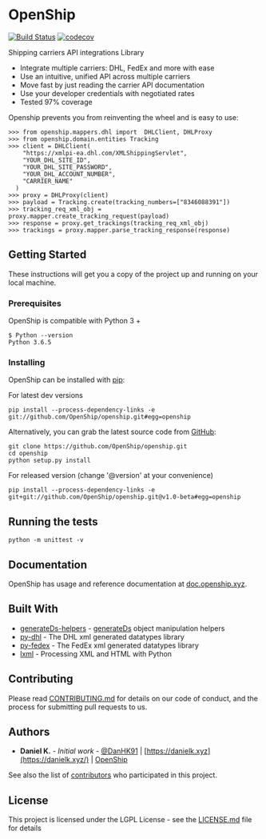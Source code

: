 # OpenShip

[![Build Status](https://travis-ci.org/OpenShip/openship.svg?branch=master)](https://travis-ci.org/OpenShip/openship) [![codecov](https://codecov.io/gh/OpenShip/openship/branch/master/graph/badge.svg)](https://codecov.io/gh/OpenShip/openship)

Shipping carriers API integrations Library

- Integrate multiple carriers: DHL, FedEx and more with ease
- Use an intuitive, unified API across multiple carriers
- Move fast by just reading the carrier API documentation
- Use your developer credentials with negotiated rates
- Tested 97% coverage

Openship prevents you from reinventing the wheel and is easy to use:

```shell
>>> from openship.mappers.dhl import  DHLClient, DHLProxy
>>> from openship.domain.entities Tracking
>>> client = DHLClient(
    "https://xmlpi-ea.dhl.com/XMLShippingServlet",
    "YOUR_DHL_SITE_ID",
    "YOUR_DHL_SITE_PASSWORD",
    "YOUR_DHL_ACCOUNT_NUMBER",
    "CARRIER_NAME"
  )
>>> proxy = DHLProxy(client)
>>> payload = Tracking.create(tracking_numbers=["8346088391"])
>>> tracking_req_xml_obj = proxy.mapper.create_tracking_request(payload)
>>> response = proxy.get_trackings(tracking_req_xml_obj)
>>> trackings = proxy.mapper.parse_tracking_response(response)
```

## Getting Started

These instructions will get you a copy of the project up and running on your local machine.

### Prerequisites

OpenShip is compatible with Python 3 +

```shell
$ Python --version
Python 3.6.5
```

### Installing

OpenShip can be installed with [pip](https://pip.pypa.io/):

For latest dev versions

```shell
pip install --process-dependency-links -e git://github.com/OpenShip/openship.git#egg=openship
```

Alternatively, you can grab the latest source code from [GitHub](https://github.com/OpenShip/openship):

```shell
git clone https://github.com/OpenShip/openship.git
cd openship
python setup.py install
```

For released version (change '@version' at your convenience)

```shell
pip install --process-dependency-links -e git+git://github.com/OpenShip/openship.git@v1.0-beta#egg=openship
```

## Running the tests

```shell
python -m unittest -v
```

## Documentation

OpenShip has usage and reference documentation at [doc.openship.xyz](https://doc.openship.xyz).

## Built With

- [generateDs-helpers](https://github.com/OpenShip/generateDs-helpers) - [generateDs](http://www.davekuhlman.org/generateDS.html) object manipulation helpers
- [py-dhl](https://github.com/OpenShip/py-fedex) - The DHL xml generated datatypes library
- [py-fedex](https://github.com/OpenShip/py-dhl) - The FedEx xml generated datatypes library
- [lxml](https://lxml.de/) - Processing XML and HTML with Python

## Contributing

Please read [CONTRIBUTING.md](https://github.com/OpenShip/openship/blob/master/CODE_OF_CONDUCT.md) for details on our code of conduct, and the process for submitting pull requests to us.

## Authors

- **Daniel K.** - *Initial work* - [@DanHK91](https://twitter.com/DanHK91) | [https://danielk.xyz](https://danielk.xyz/) | [OpenShip](https://openship.xyz/)

See also the list of [contributors](https://github.com/OpenShip/openship/blob/master/contributors) who participated in this project.

## License

This project is licensed under the LGPL License - see the [LICENSE.md](https://github.com/OpenShip/openship/blob/master/LICENSE) file for details